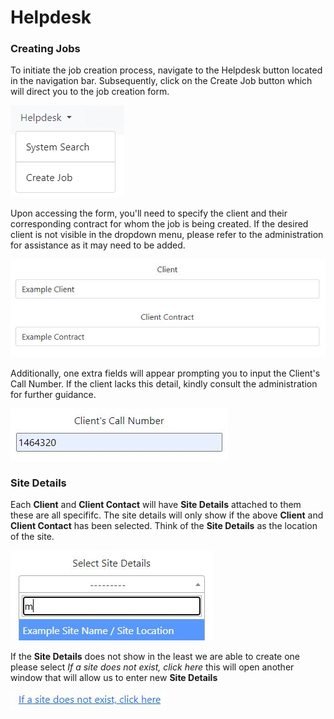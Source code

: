 # Helpdesk

### Creating Jobs

To initiate the job creation process, navigate to the Helpdesk button located in the navigation bar. Subsequently, click on the Create Job button which will direct you to the job creation form.

![Create Job button](img/create_job_button.jpg)

Upon accessing the form, you'll need to specify the client and their corresponding contract for whom the job is being created. If the desired client is not visible in the dropdown menu, please refer to the administration for assistance as it may need to be added.

![Client Entry](img/client_entry.jpg)

Additionally, one extra fields will appear prompting you to input the Client's Call Number. If the client lacks this detail, kindly consult the administration for further guidance.

![Client Call Number Name](img/client_call_number.jpg)

### Site Details

Each **Client** and **Client Contact** will have **Site Details** attached to them these are all specififc. The site details will only show if the above **Client** and **Client Contact** has been selected. Think of the **Site Details** as the location of the site. 

![Site Details Drop Down](img/site_details_dropdown.jpg)

If the **Site Details** does not show in the least we are able to create one please select *If a site does not exist, click here* this will open another window that will allow us to enter new **Site Details**

![Create Site Details](img/create_site_details.jpg)